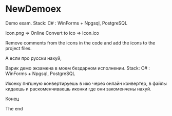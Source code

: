 # NewDemoex
Demo exam. Stack: C# : WinForms + Npgsql, PostgreSQL 

Icon.png => Online Convert to ico => Icon.ico 

Remove comments from the icons in the code and add the icons to the project files.

А если про русски нахуй,

Варик демо экзамена в моем бездарном исполнении. Stack: C# : WinForms + Npgsql, PostgreSQL 

Иконку пнгшную конвертируешь в ико через онлайн конвертер, в файлы кидаешь и раскоменчиваешь иконки где они закоменчены нахуй. 

Конец

The end
